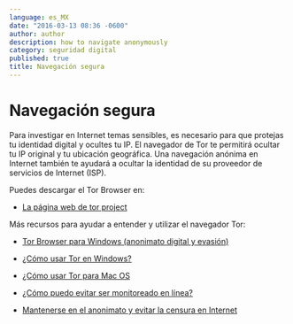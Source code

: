 ```yaml
---
language: es_MX
date: "2016-03-13 08:36 -0600"
author: author
description: how to navigate anonymously
category: seguridad digital
published: true
title: Navegación segura
---
```



# Navegación segura

Para investigar en Internet temas sensibles, es necesario para que protejas tu identidad digital y ocultes tu IP. El navegador de Tor te permitirá ocultar tu IP original y tu ubicación geográfica. Una navegación anónima en Internet también te ayudará a ocultar la identidad de su proveedor de servicios de Internet (ISP).

Puedes descargar el Tor Browser en:

- [La página web de tor project](https://www.torproject.org)

Más recursos para ayudar a entender y utilizar el navegador Tor:

- [Tor Browser para Windows (anonimato digital y evasión)](http://bit.ly/1oWFt0c)

- [¿Cómo usar Tor en Windows?](http://bit.ly/1Qt1ZDF)

- [¿Cómo usar Tor para Mac OS](Xhttp://bit.ly/1L4UqXR)

- [¿Cómo puedo evitar ser monitoreado en línea?](http://bit.ly/1PQDLaV)

- [Mantenerse en el anonimato y evitar la censura en Internet](http://bit.ly/1QUrRc9)
